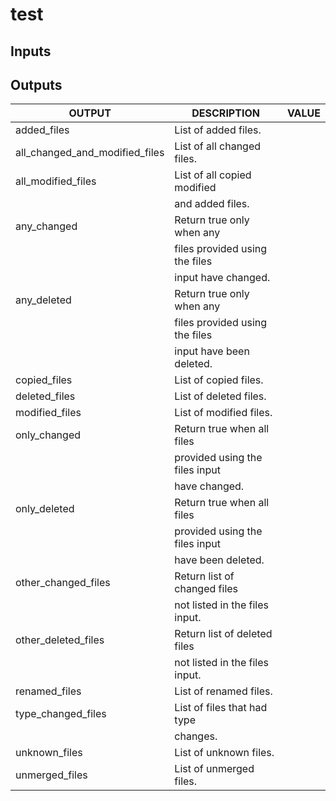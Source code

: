 # test

## Inputs



## Outputs

<!-- AUTO-DOC-OUTPUT:START - Do not remove or modify this section --> 

|             OUTPUT             |          DESCRIPTION           | VALUE |
|--------------------------------|--------------------------------|-------|
| added_files                    | List of added files.           |       |
| all_changed_and_modified_files | List of all changed files.     |       |
| all_modified_files             | List of all copied modified    |       |
|                                | and added files.               |       |
| any_changed                    | Return true only when any      |       |
|                                | files provided using the files |       |
|                                | input have changed.            |       |
| any_deleted                    | Return true only when any      |       |
|                                | files provided using the files |       |
|                                | input have been deleted.       |       |
| copied_files                   | List of copied files.          |       |
| deleted_files                  | List of deleted files.         |       |
| modified_files                 | List of modified files.        |       |
| only_changed                   | Return true when all files     |       |
|                                | provided using the files input |       |
|                                | have changed.                  |       |
| only_deleted                   | Return true when all files     |       |
|                                | provided using the files input |       |
|                                | have been deleted.             |       |
| other_changed_files            | Return list of changed files   |       |
|                                | not listed in the files input. |       |
| other_deleted_files            | Return list of deleted files   |       |
|                                | not listed in the files input. |       |
| renamed_files                  | List of renamed files.         |       |
| type_changed_files             | List of files that had type    |       |
|                                | changes.                       |       |
| unknown_files                  | List of unknown files.         |       |
| unmerged_files                 | List of unmerged files.        |       |

<!-- AUTO-DOC-OUTPUT:END -->




